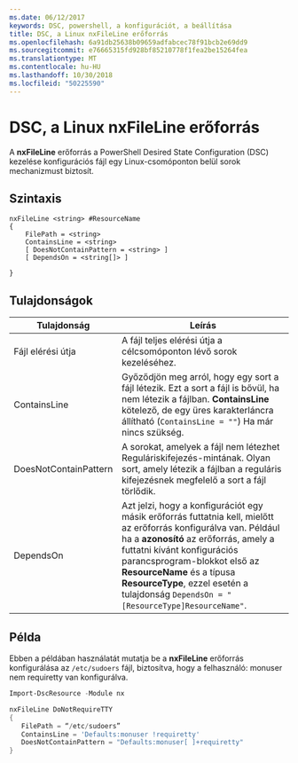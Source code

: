```yaml
---
ms.date: 06/12/2017
keywords: DSC, powershell, a konfigurációt, a beállítása
title: DSC, a Linux nxFileLine erőforrás
ms.openlocfilehash: 6a91db25638b09659adfabcec78f91bcb2e69dd9
ms.sourcegitcommit: e76665315fd928bf85210778f1fea2be15264fea
ms.translationtype: MT
ms.contentlocale: hu-HU
ms.lasthandoff: 10/30/2018
ms.locfileid: "50225590"
---
```

# <a name="dsc-for-linux-nxfileline-resource"></a>DSC, a Linux nxFileLine erőforrás

A **nxFileLine** erőforrás a PowerShell Desired State Configuration (DSC) kezelése konfigurációs fájl egy Linux-csomóponton belül sorok mechanizmust biztosít.

## <a name="syntax"></a>Szintaxis

```
nxFileLine <string> #ResourceName
{
    FilePath = <string>
    ContainsLine = <string>
    [ DoesNotContainPattern = <string> ]
    [ DependsOn = <string[]> ]

}
```

## <a name="properties"></a>Tulajdonságok

|  Tulajdonság |  Leírás |
|---|---|
| Fájl elérési útja| A fájl teljes elérési útja a célcsomóponton lévő sorok kezeléséhez.|
| ContainsLine| Győződjön meg arról, hogy egy sort a fájl létezik. Ezt a sort a fájl is bővül, ha nem létezik a fájlban. **ContainsLine** kötelező, de egy üres karakterláncra állítható (`ContainsLine = ""`) Ha már nincs szükség.|
| DoesNotContainPattern| A sorokat, amelyek a fájl nem létezhet Reguláriskifejezés-mintának. Olyan sort, amely létezik a fájlban a reguláris kifejezésnek megfelelő a sort a fájl törlődik.|
| DependsOn | Azt jelzi, hogy a konfigurációt egy másik erőforrás futtatnia kell, mielőtt az erőforrás konfigurálva van. Például ha a **azonosító** az erőforrás, amely a futtatni kívánt konfigurációs parancsprogram-blokkot első az **ResourceName** és a típusa **ResourceType**, ezzel esetén a tulajdonság `DependsOn = "[ResourceType]ResourceName"`.|

## <a name="example"></a>Példa

Ebben a példában használatát mutatja be a **nxFileLine** erőforrás konfigurálása az `/etc/sudoers` fájl, biztosítva, hogy a felhasználó: monuser nem requiretty van konfigurálva.

```powershell
Import-DscResource -Module nx

nxFileLine DoNotRequireTTY
{
   FilePath = “/etc/sudoers”
   ContainsLine = 'Defaults:monuser !requiretty'
   DoesNotContainPattern = "Defaults:monuser[ ]+requiretty"
}
```